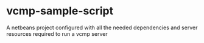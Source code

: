 # vcmp-sample-script
A netbeans project configured with all the needed dependencies and server resources required to run a vcmp server
